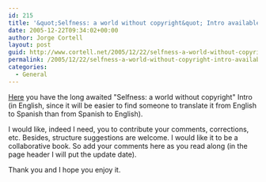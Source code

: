 ```yaml
---
id: 215
title: '&quot;Selfness: a world without copyright&quot; Intro available'
date: 2005-12-22T09:34:02+00:00
author: Jorge Cortell
layout: post
guid: http://www.cortell.net/2005/12/22/selfness-a-world-without-copyright-intro-available/
permalink: /2005/12/22/selfness-a-world-without-copyright-intro-available/
categories:
  - General
---
```

[Here](http://www.cortell.net/selfness/intro/) you have the long awaited "Selfness: a world without copyright" Intro (in English, since it will be easier to find someone to translate it from English to Spanish than from Spanish to English).

I would like, indeed I need, you to contribute your comments, corrections, etc. Besides, structure suggestions are welcome. I would like it to be a collaborative book. So add your comments here as you read along (in the page header I will put the update date).

Thank you and I hope you enjoy it.